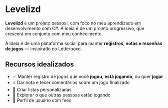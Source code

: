 # Levelizd

**Levelizd** é um projeto pessoal, com foco no meu aprendizado em desenvolvimento com C#. A ideia é de um projeto progressivo, que crescerá em conjunto com meu conhecimento.

A ideia é de uma plataforma social para manter **registros, notas e resenhas de jogos** — insipirado no Letterboxd.

## Recursos idealizados

- ✅ Manter registro de jogos que você **jogou**, **está jogando**, ou quer **jogar**
- ⭐ Dar nota e tecer comentários sobre um jogo finalizado
- 🧾 Criar listas personalizadas
- 🔎 Explorar o que outras pessoas estão jogando
- 👤 Perfil de usuário com feed